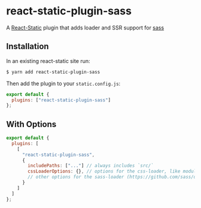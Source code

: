 # react-static-plugin-sass

A [React-Static](https://react-static.js.org) plugin that adds loader and SSR support for [sass](https://github.com/developit/sass)

## Installation

In an existing react-static site run:

```bash
$ yarn add react-static-plugin-sass
```

Then add the plugin to your `static.config.js`:

```javascript
export default {
  plugins: ["react-static-plugin-sass"]
};
```

## With Options

```javascript
export default {
  plugins: [
    [
      "react-static-plugin-sass",
      {
        includePaths: ["..."] // always includes `src/`
        cssLoaderOptions: {}, // options for the css-loader, like modules
        // other options for the sass-loader (https://github.com/sass/dart-sass#javascript-api)
      }
    ]
  ]
};
```

